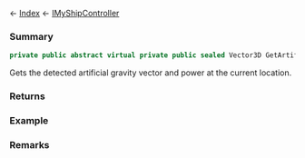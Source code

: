 ← [Index](Api-Index) ← [IMyShipController](Sandbox.ModAPI.Ingame.IMyShipController)

### Summary

```csharp
private public abstract virtual private public sealed Vector3D GetArtificialGravity
```

Gets the detected artificial gravity vector and power at the current location.

### Returns



### Example

### Remarks

